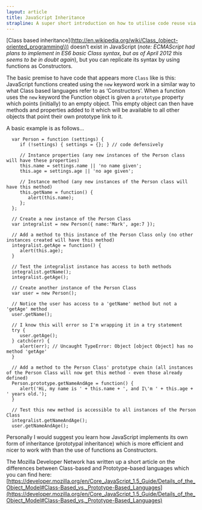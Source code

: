 ```yaml
---
layout: article
title: JavaScript Inheritance
strapline: A super short introduction on how to utilise code reuse via the Constructor inheritance pattern.
---
```


[Class based inheritance](http://en.wikipedia.org/wiki/Class_(object-oriented_programming\)) doesn’t exist in JavaScript (*note: ECMAScript had plans to implement in ES6 basic Class syntax, but as of April 2012 this seems to be in doubt again*), but you can replicate its syntax by using functions as Constructors.

The basic premise to have code that appears more `Class` like is this: JavaScript functions created using the `new` keyword work in a similar way to what Class based languages refer to as ‘Constructors’. When a function uses the `new` keyword the Function object is given a `prototype` property which points (initially) to an empty object. This empty object can then have methods and properties added to it which will be available to all other objects that point their own prototype link to it.

A basic example is as follows…

      var Person = function (settings) {
         if (!settings) { settings = {}; } // code defensively

         // Instance properties (any new instances of the Person class will have these properties)
         this.name = settings.name || 'no name given';
         this.age = settings.age || 'no age given';

         // Instance method (any new instances of the Person class will have this method)
         this.getName = function() {
            alert(this.name);
         };
      };

      // Create a new instance of the Person Class
      var integralist = new Person({ name:'Mark', age:7 });

      // Add a method to this instance of the Person Class only (no other instances created will have this method)
      integralist.getAge = function() {
         alert(this.age);
      }

      // Test the integralist instance has access to both methods
      integralist.getName();
      integralist.getAge();

      // Create another instance of the Person Class
      var user = new Person();

      // Notice the user has access to a 'getName' method but not a 'getAge' method
      user.getName();

      // I know this will error so I'm wrapping it in a try statement
      try {
         user.getAge();
      } catch(err) {
         alert(err); // Uncaught TypeError: Object [object Object] has no method 'getAge'
      }

      // Add a method to the Person Class' prototype chain (all instances of the Person Class will now get this method - even those already defined)
      Person.prototype.getNameAndAge = function() {
         alert('Hi, my name is ' + this.name + ', and I\'m ' + this.age + ' years old.');
      }

      // Test this new method is accessible to all instances of the Person Class
      integralist.getNameAndAge();
      user.getNameAndAge();

Personally I would suggest you learn how JavaScript implements its own form of inheritance (prototypal inheritance) which is more efficient and nicer to work with than the use of functions as Constructors.

The Mozilla Developer Network has written up a short article on the differences between Class-based and Prototype-based languages which you can find here: [https://developer.mozilla.org/en/Core_JavaScript_1.5_Guide/Details_of_the_Object_Model#Class-Based_vs._Prototype-Based_Languages](https://developer.mozilla.org/en/Core_JavaScript_1.5_Guide/Details_of_the_Object_Model#Class-Based_vs._Prototype-Based_Languages)